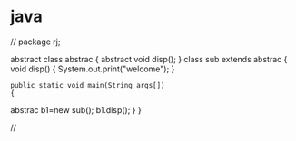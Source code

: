 # java

//
package rj;

abstract class abstrac {
	abstract void disp();
}
class sub extends abstrac
{
	void disp()
	{
		System.out.print("welcome");
	}
	
	public static void main(String args[])
	{

abstrac b1=new sub();
	b1.disp();
}
}

//

